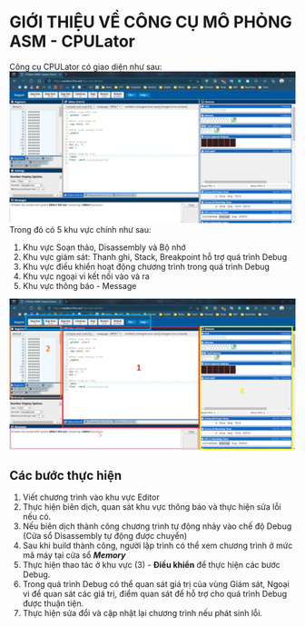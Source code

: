 # GIỚI THIỆU VỀ CÔNG CỤ MÔ PHỎNG ASM - CPULator
Công cụ CPULator có giao diện như sau:
![Giao diện công cụ CPU-Laotor](./1.%20CPU%20Lator/1.%20Interface.png)
Trong đó có 5 khu vực chính như sau:
1. Khu vực Soạn thảo, Disassembly và Bộ nhớ
1. Khu vực giám sát: Thanh ghi, Stack, Breakpoint hỗ trợ quá trình Debug
1. Khu vực điều khiển hoạt động chương trình trong quá trình Debug
1. Khu vực ngoại vi kết nối vào và ra
1. Khu vực thông báo - Message

![Giao diện chi tiết](./1.%20CPU%20Lator/2.Area.png)

## Các bước thực hiện
1. Viết chương trình vào khu vực Editor
1. Thực hiện biên dịch, quan sát khu vực thông báo và thực hiện sửa lỗi nếu có.
1. Nếu biên dịch thành công chương trình tự động nhảy vào chế độ Debug (Cửa sổ Disassembly tự động được chuyển)
1. Sau khi build thành công, người lập trình có thể xem chương trình ở mức mã máy tại cửa sổ ***Memory***
1. Thực hiện thao tác ở khu vực (3) - **Điều khiển** để thực hiện các bước Debug.
1. Trong quá trình Debug có thể quan sát giá trị của vùng Giám sát, Ngoại vi để quan sát các giá trị, điểm quan sát để hỗ trợ cho quá trình Debug được thuận tiện.
1. Thực hiện sửa đổi và cập nhật lại chương trình nếu phát sinh lỗi.